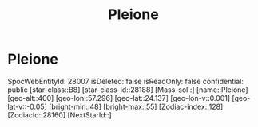 ﻿---
title: "Pleione"
location: [24.137,57.296,400]
type: Station
tags:
- astro/Star

---

# Pleione

SpocWebEntityId: 28007
isDeleted: false
isReadOnly: false
confidential: public
[star-class::B8]
[star-class-id::28188]
[Mass-sol::]
[name::Pleione]
[geo-alt::400]
[geo-lon::57.296]
[geo-lat::24.137]
[geo-lon-v::0.001]
[geo-lat-v::-0.05]
[bright-min::48]
[bright-max::55]
[Zodiac-index::128]
[ZodiacId::28160]
[NextStarId::]

